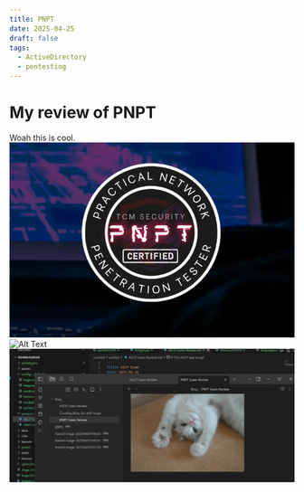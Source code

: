 ```yaml
---
title: PNPT
date: 2025-04-25
draft: false
tags:
  - ActiveDirectory
  - pentesting
---
```


# My review of PNPT
Woah this is cool.
![Image Description](/images/Pasted%20image%2020250426144547.png)
![Alt Text](https://media.giphy.com/media/vFKqnCdLPNOKc/giphy.gif)
![Image Description](/images/Pasted%20image%2020250427011802.png)